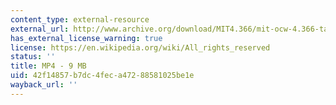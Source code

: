 ```yaml
---
content_type: external-resource
external_url: http://www.archive.org/download/MIT4.366/mit-ocw-4.366-tao-head-220k.mp4
has_external_license_warning: true
license: https://en.wikipedia.org/wiki/All_rights_reserved
status: ''
title: MP4 - 9 MB
uid: 42f14857-b7dc-4fec-a472-88581025be1e
wayback_url: ''
---
```

